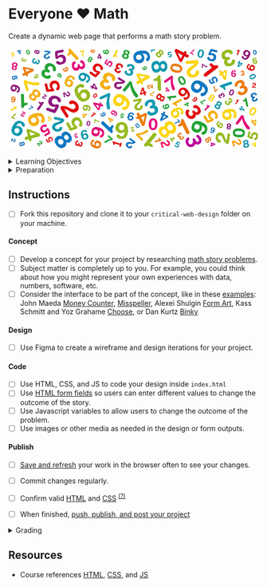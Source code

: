 
# Everyone ♥ Math

Create a dynamic web page that performs a math story problem.

![numbers](assets/img/colorful-numbers.png)



<details>
<summary>Learning Objectives</summary>

Students who complete the following will be able to:

- Recall how the `form`, `input`, and `select` elements work together in web forms
- Describe the difference between HTTP Request Methods `GET` and `POST`
- Compare types of form validation and their purpose
- List attributes like `required`, `type`, `range`, `max`, and `pattern` used to set acceptable input values
- Use HTML, CSS, JS to create a web form that computes different outputs based on user input

</details>


<details>
<summary>Preparation</summary>

Complete the following to prepare for this assignment

- [w3schools: HTTP Request Methods](https://www.w3schools.com/tags/ref_httpmethods.asp)
- [Codecademy: JS 1-1 Introduction to Javascript](https://www.codecademy.com/learn/introduction-to-javascript) (1–8)
- [Codecademy: JS 1-2 Variables](https://www.codecademy.com/learn/introduction-to-javascript) (1–6)
- [Codecademy: JS 2-1 Conditional Statements](https://www.codecademy.com/learn/introduction-to-javascript) (1–8)
- [Codecademy: HTML 3-1 Forms](https://www.codecademy.com/learn/learn-html) (1-14)
- [Codecademy: HTML 3-2 Form Validation](https://www.codecademy.com/learn/learn-html) (1-6)

</details>





## Instructions

- [ ] Fork this repository and clone it to your `critical-web-design` folder on your machine.

#### Concept

- [ ] Develop a concept for your project by researching [math story problems](https://www.google.com/search?hl=en&q=math+story+problems).
- [ ] Subject matter is completely up to you. For example, you could think about how you might represent your own experiences with data, numbers, software, etc.
- [ ] Consider the interface to be part of the concept, like in these [examples](https://docs.google.com/spreadsheets/d/1mQ0doWT6tGXm2W-hB5zuz3I8mijGhLSkAe_XrcfMdok/edit#gid=0): John Maeda [Money Counter](http://www.maedastudio.com/2005/moneycounter/index.php?category=all&next=exists&prev=exists&this=moneycounter), [Misspeller](http://www.maedastudio.com/2007/misspell/index.php?category=all&next=2007/human&prev=2007/reduce&this=misspell), Alexei Shulgin [Form Art](http://www.c3.hu/collection/form), Kass Schmitt and Yoz Grahame [Choose](https://bak.spc.org/choose/), or Dan Kurtz [Binky](https://www.binky.rocks/)

#### Design

- [ ] Use Figma to create a wireframe and design iterations for your project.

#### Code

- [ ] Use HTML, CSS, and JS to code your design inside `index.html`
- [ ] Use [HTML form fields](https://www.w3schools.com/html/html_forms.asp) so users can enter different values to change the outcome of the story.
- [ ] Use Javascript variables to allow users to change the outcome of the problem.
- [ ] Use images or other media as needed in the design or form outputs.

#### Publish
- [ ] [Save and refresh](https://github.com/omundy/learn-computing/blob/main/topics-keyboard-shortcuts.md#web-development-edit-save-refresh-loop) your work in the browser often to see your changes.
- [ ] Commit changes regularly.
- [ ] Confirm valid [HTML](https://validator.w3.org/) and [CSS](https://jigsaw.w3.org/css-validator/) <sup>[(?)](https://github.com/omundy/dig245-critical-web-design/blob/main/reference-sheets/css.md#css-validation)</sup>
- [ ] When finished, [push, publish, and post your project](https://docs.google.com/document/d/17U_zmzM_eML_qkG0PaOdDRcEk3YEmbiQ1TyNnbAM08k/edit#bookmark=id.8jryplv1i8a)




<details>
<summary>Grading</summary>

Points | Category | Description
---: | --- | ---
4 | Concept | Idea is original and evokes deeper thinking on the subject.
4 | Design | Overall quality and use of design principles; Graphics are consistent, layout displays clear information hierarchy
4 | Execution | Concept and design is well-executed, is usable, and functions as intended
4 | Instructions | Project is online, accessible, and linked from Moodle by the deadline
4 | Validation | Valid HTML and CSS
20 | Total |

</details>




## Resources

- Course references [HTML](https://github.com/omundy/dig245-critical-web-design/blob/main/reference-sheets/html.md), [CSS](https://github.com/omundy/dig245-critical-web-design/blob/main/reference-sheets/css.md), and [JS](https://github.com/omundy/dig245-critical-web-design/blob/main/reference-sheets/javascript.md)
